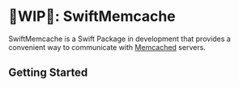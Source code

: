 # 🚧WIP🚧: SwiftMemcache

SwiftMemcache is a Swift Package in development that provides a convenient way to communicate with [Memcached](https://github.com/memcached/memcached) servers.

## Getting Started


